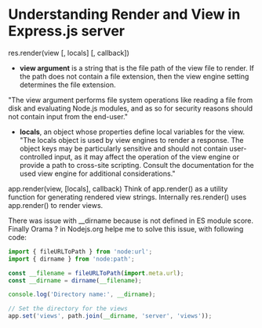 # Understanding Render and View in Express.js server

res.render(view [, locals] [, callback])

- **view argument** is a string that is the file path of the view file to render.
 If the path does not contain a file extension, then the view engine setting determines the file extension.

"The view argument performs file system operations like reading a file from disk and evaluating Node.js modules, and as so for security reasons should not contain input from the end-user."

- **locals**, an object whose properties define local variables for the view.
"The locals object is used by view engines to render a response. The object keys may be particularly sensitive and should not contain user-controlled input, as it may affect the operation of the view engine or provide a path to cross-site scripting. Consult the documentation for the used view engine for additional considerations."

app.render(view, [locals], callback)
Think of app.render() as a utility function for generating rendered view strings. Internally res.render() uses app.render() to render views.

There was issue with __dirname because is not defined in ES module score.
Finally Orama ? in Nodejs.org helpe me to solve this issue,
with following code:

```mjs
import { fileURLToPath } from 'node:url';
import { dirname } from 'node:path';

const __filename = fileURLToPath(import.meta.url);
const __dirname = dirname(__filename);

console.log('Directory name:', __dirname);

// Set the directory for the views
app.set('views', path.join(__dirname, 'server', 'views'));
```
